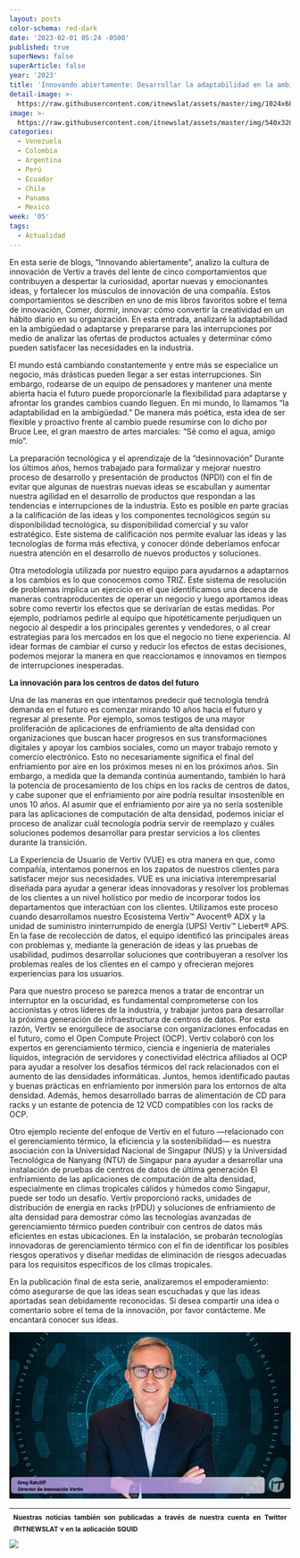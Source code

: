 ```yaml
---
layout: posts
color-schema: red-dark
date: '2023-02-01 05:24 -0500'
published: true
superNews: false
superArticle: false
year: '2023'
title: 'Innovando abiertamente: Desarrollar la adaptabilidad en la ambigüedad'
detail-image: >-
  https://raw.githubusercontent.com/itnewslat/assets/master/img/1024x680/Greg-Ratcliff-g.jpg
image: >-
  https://raw.githubusercontent.com/itnewslat/assets/master/img/540x320/Greg-Ratcliff-p.jpg
categories:
  - Venezuela
  - Colombia
  - Argentina
  - Perú
  - Ecuador
  - Chile
  - Panama
  - Mexico
week: '05'
tags:
  - Actualidad
---
```

En esta serie de blogs, “Innovando abiertamente”, analizo la cultura de innovación de Vertiv a través del lente de cinco comportamientos que contribuyen a despertar la curiosidad, aportar nuevas y emocionantes ideas, y fortalecer los músculos de innovación de una compañía. Estos comportamientos se describen en uno de mis libros favoritos sobre el tema de innovación, Comer, dormir, innovar: cómo convertir la creatividad en un hábito diario en su organización. En esta entrada, analizaré la adaptabilidad en la ambigüedad o adaptarse y prepararse para las interrupciones por medio de analizar las ofertas de productos actuales y determinar cómo pueden satisfacer las necesidades en la industria. 

El mundo está cambiando constantemente y entre más se especialice un negocio, más drásticas pueden llegar a ser estas interrupciones. Sin embargo, rodearse de un equipo de pensadores y mantener una mente abierta hacia el futuro puede proporcionarle la flexibilidad para adaptarse y afrontar los grandes cambios cuando lleguen. En mi mundo, lo llamamos “la adaptabilidad en la ambigüedad.” De manera más poética, esta idea de ser flexible y proactivo frente al cambio puede resumirse con lo dicho por Bruce Lee, el gran maestro de artes marciales: “Sé como el agua, amigo mío”. 

La preparación tecnológica y el aprendizaje de la “desinnovación” 
Durante los últimos años, hemos trabajado para formalizar y mejorar nuestro proceso de desarrollo y presentación de productos (NPDI) con el fin de evitar que algunas de nuestras nuevas ideas se escabullan y aumentar nuestra agilidad en el desarrollo de productos que respondan a las tendencias e interrupciones de la industria. Esto es posible en parte gracias a la calificación de las ideas y los componentes tecnológicos según su disponibilidad tecnológica, su disponibilidad comercial y su valor estratégico. Este sistema de calificación nos permite evaluar las ideas y las tecnologías de forma más efectiva, y conocer dónde deberíamos enfocar nuestra atención en el desarrollo de nuevos productos y soluciones. 

Otra metodología utilizada por nuestro equipo para ayudarnos a adaptarnos a los cambios es lo que conocemos como TRIZ. Este sistema de resolución de problemas implica un ejercicio en el que identificamos una decena de maneras contraproducentes de operar un negocio y luego aportamos ideas sobre como revertir los efectos que se derivarían de estas medidas. Por ejemplo, podríamos pedirle al equipo que hipotéticamente perjudiquen un negocio al despedir a los principales gerentes y vendedores, o al crear estrategias para los mercados en los que el negocio no tiene experiencia. Al idear formas de cambiar el curso y reducir los efectos de estas decisiones, podemos mejorar la manera en que reaccionamos e innovamos en tiempos de interrupciones inesperadas. 

**La innovación para los centros de datos del futuro**

Una de las maneras en que intentamos predecir qué tecnología tendrá demanda en el futuro es comenzar mirando 10 años hacia el futuro y regresar al presente. Por ejemplo, somos testigos de una mayor proliferación de aplicaciones de enfriamiento de alta densidad con organizaciones que buscan hacer progresos en sus transformaciones digitales y apoyar los cambios sociales, como un mayor trabajo remoto y comercio electrónico. Esto no necesariamente significa el final del enfriamiento por aire en los próximos meses ni en los próximos años. Sin embargo, a medida que la demanda continúa aumentando, también lo hará la potencia de procesamiento de los chips en los racks de centros de datos, y cabe suponer que el enfriamiento por aire podría resultar insostenible en unos 10 años. Al asumir que el enfriamiento por aire ya no sería sostenible para las aplicaciones de computación de alta densidad, podemos iniciar el proceso de analizar cuál tecnología podría servir de reemplazo y cuáles soluciones podemos desarrollar para prestar servicios a los clientes durante la transición. 

La Experiencia de Usuario de Vertiv (VUE) es otra manera en que, como compañía, intentamos ponernos en los zapatos de nuestros clientes para satisfacer mejor sus necesidades. VUE es una iniciativa interempresarial diseñada para ayudar a generar ideas innovadoras y resolver los problemas de los clientes a un nivel holístico por medio de incorporar todos los departamentos que interactúan con los clientes. Utilizamos este proceso cuando desarrollamos nuestro Ecosistema Vertiv™ Avocent® ADX y la unidad de suministro ininterrumpido de energía (UPS) Vertiv™ Liebert® APS. En la fase de recolección de datos, el equipo identificó las principales áreas con problemas y, mediante la generación de ideas y las pruebas de usabilidad, pudimos desarrollar soluciones que contribuyeran a resolver los problemas reales de los clientes en el campo y ofrecieran mejores experiencias para los usuarios. 

Para que nuestro proceso se parezca menos a tratar de encontrar un interruptor en la oscuridad, es fundamental comprometerse con los accionistas y otros líderes de la industria, y trabajar juntos para desarrollar la próxima generación de infraestructura de centros de datos. Por esta razón, Vertiv se enorgullece de asociarse con organizaciones enfocadas en el futuro, como el Open Compute Project (OCP). Vertiv colaboró con los expertos en gerenciamiento térmico, ciencia e ingeniería de materiales líquidos, integración de servidores y conectividad eléctrica afiliados al OCP para ayudar a resolver los desafíos térmicos del rack relacionados con el aumento de las densidades informáticas. Juntos, hemos identificado pautas y buenas prácticas en enfriamiento por inmersión para los entornos de alta densidad. Además, hemos desarrollado barras de alimentación de CD para racks y un estante de potencia de 12 VCD compatibles con los racks de OCP. 

Otro ejemplo reciente del enfoque de Vertiv en el futuro —relacionado con el gerenciamiento térmico, la eficiencia y la sostenibilidad— es nuestra asociación con la Universidad Nacional de Singapur (NUS) y la Universidad Tecnológica de Nanyang (NTU) de Singapur para ayudar a desarrollar una instalación de pruebas de centros de datos de última generación El enfriamiento de las aplicaciones de computación de alta densidad, especialmente en climas tropicales cálidos y húmedos como Singapur, puede ser todo un desafío. Vertiv proporcionó racks, unidades de distribución de energía en racks (rPDU) y soluciones de enfriamiento de alta densidad para demostrar cómo las tecnologías avanzadas de gerenciamiento térmico pueden contribuir con centros de datos más eficientes en estas ubicaciones. En la instalación, se probarán tecnologías innovadoras de gerenciamiento térmico con el fin de identificar los posibles riesgos operativos y diseñar medidas de eliminación de riesgos adecuadas para los requisitos específicos de los climas tropicales. 

En la publicación final de esta serie, analizaremos el empoderamiento: cómo asegurarse de que las ideas sean escuchadas y que las ideas aportadas sean debidamente reconocidas. Si desea compartir una idea o comentario sobre el tema de la innovación, por favor contácteme. Me encantará conocer sus ideas.

![](https://raw.githubusercontent.com/itnewslat/assets/master/img/540x320/Greg-Ratcliff-p.jpg)

<table style="height: 42px;" width="569">
<tbody>
<tr>
<td style="text-align: justify;"><sub><strong>Nuestras noticias también son publicadas a través de nuestra cuenta en Twitter <a href="https://twitter.com/itnewslat?lang=es">@ITNEWSLAT</a> y en la aplicación <a href="https://squidapp.co/en/">SQUID</a></strong></sub></td>
</tr>
</tbody>
</table>

<img src="https://tracker.metricool.com/c3po.jpg?hash=56f88a41e39ab42c063cc51676587a04"/>